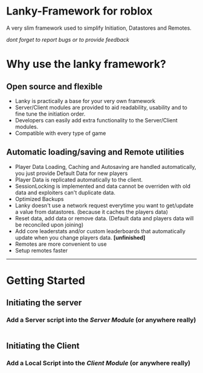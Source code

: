 # Lanky-Framework for roblox
A very slim framework used to simplify Initiation, Datastores and Remotes.

_dont forget to report bugs or to provide feedback_

# Why use the lanky framework?

## Open source and flexible
* Lanky is practically a base for your very own framework
* Server/Client modules are provided to aid readability, usability and to fine tune the initiation order.
* Developers can easily add extra functionality to the Server/Client modules.
* Compatible with every type of game

## Automatic loading/saving and Remote utilities
* Player Data Loading, Caching and Autosaving are handled automatically, you just provide Default Data for new players
* Player Data is replicated automatically to the client.
* SessionLocking is implemented and data cannot be overriden with old data and exploiters can't duplicate data.
* Optimized Backups
* Lanky doesn't use a network request everytime you want to get/update a value from datastores. (because it caches the players data)
* Reset data, add data or remove data. (Default data and players data will be reconciled upon joining)
* Add core leaderstats and/or custom leaderboards that automatically update when you change players data. **[unfinished]**
* Remotes are more convenient to use
* Setup remotes faster


***

# Getting Started


## Initiating the server
### Add a Server script into the _Server Module_ (or anywhere really)

```lua

```

## Initiating the Client
### Add a Local Script into the _Client Module_ (or anywhere really)

```lua

```

